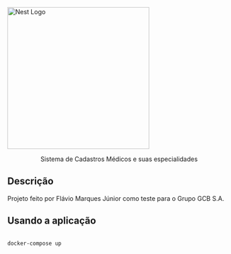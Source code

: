 
<p  align="center">

<a  href="http://nestjs.com/"  target="blank"><img  src="https://nestjs.com/img/logo_text.svg"  width="320"  alt="Nest Logo" /></a>

</p>

<p  align="center">Sistema de Cadastros Médicos e suas especialidades</p>

## Descrição

Projeto feito por Flávio Marques Júnior como teste para o Grupo GCB S.A. 
   

## Usando a aplicação

```bash

docker-compose up

```